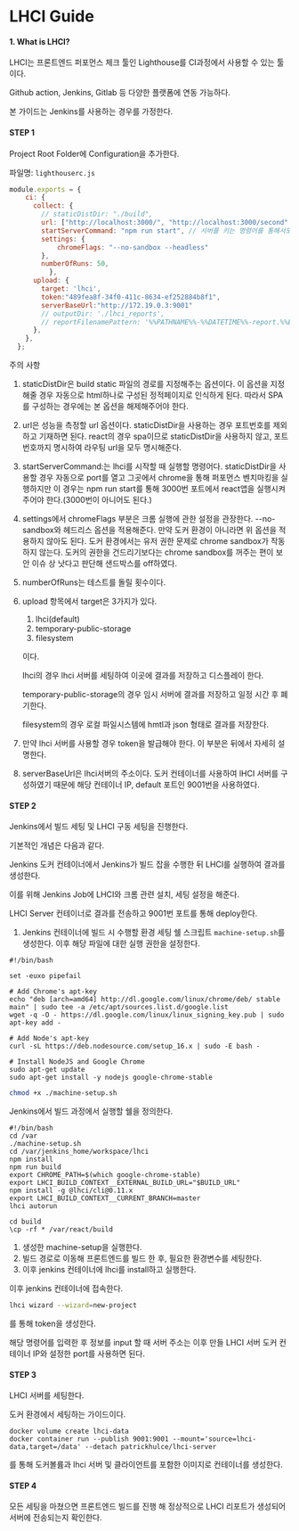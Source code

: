 # LHCI Guide



#### 1. What is LHCI?

LHCI는 프론트엔드 퍼포먼스 체크 툴인 Lighthouse를 CI과정에서 사용할 수 있는 툴이다.

Github action, Jenkins, Gitlab 등 다양한 플랫폼에 연동 가능하다.

본 가이드는 Jenkins를 사용하는 경우를 가정한다.



#### STEP 1 

Project Root Folder에 Configuration을 추가한다.

파일명: `lighthouserc.js`

```javascript
module.exports = {
    ci: {
      collect: {
        // staticDistDir: "./build",
        url: ["http://localhost:3000/", "http://localhost:3000/second" ],
        startServerCommand: "npm run start", // 서버를 키는 명령어를 통해서도 실행 가능
        settings: {
            chromeFlags: "--no-sandbox --headless"
        },
        numberOfRuns: 50,
          },
      upload: {
        target: 'lhci',
        token:"489fea8f-34f0-411c-8634-ef252884b8f1",
        serverBaseUrl:"http://172.19.0.3:9001"
        // outputDir: './lhci_reports',
        // reportFilenamePattern: '%%PATHNAME%%-%%DATETIME%%-report.%%EXTENSION%%',
      },
    },
  };
```

주의 사항 

1. staticDistDir은 build static 파일의 경로를 지정해주는 옵션이다. 이 옵션을 지정해줄 경우 자동으로 html하나로 구성된 정적페이지로 인식하게 된다. 따라서 SPA를 구성하는 경우에는 본 옵션을 해제해주어야 한다.

2. url은 성능을 측정할 url 옵션이다. staticDistDir을 사용하는 경우 포트번호를 제외하고 기재하면 된다. react의 경우 spa이므로 staticDistDir을 사용하지 않고, 포트번호까지 명시하여 라우팅 url을 모두 명시해준다.

3. startServerCommand:는 lhci를 시작할 때 실행할 명령어다. staticDistDir을 사용할 경우 자동으로 port를 열고 그곳에서 chrome을 통해 퍼포먼스 벤치마킹을 실행하지만 이 경우는 npm run start를 통해 3000번 포트에서 react앱을 실행시켜 주어야 한다.(3000번이 아니어도 된다.)

4. settings에서 chromeFlags 부분은 크롬 실행에 관한 설정을 관장한다. --no-sandbox와 헤드리스 옵션을 적용해준다. 만약 도커 환경이 아니라면 위 옵션을 적용하지 않아도 된다. 도커 환경에서는 유저 권한 문제로 chrome sandbox가 작동하지 않는다. 도커의 권한을 건드리기보다는 chrome sandbox를 꺼주는 편이 보안 이슈 상 낫다고 판단해 샌드박스를 off하였다.

5. numberOfRuns는 테스트를 돌릴 횟수이다.

6. upload 항목에서 target은 3가지가 있다.

   1. lhci(default)
   2. temporary-public-storage
   3. filesystem

   이다. 

   lhci의 경우 lhci 서버를 세팅하여 이곳에 결과를 저장하고 디스플레이 한다.

   temporary-public-storage의 경우 임시 서버에 결과를 저장하고 일정 시간 후 폐기한다.

   filesystem의 경우 로컬 파일시스템에 hmtl과 json 형태로 결과를 저장한다.

7. 만약 lhci 서버를 사용할 경우 token을 발급해야 한다. 이 부분은 뒤에서 자세히 설명한다.

8. serverBaseUrl은 lhci서버의 주소이다. 도커 컨테이너를 사용하여 lHCI 서버를 구성하였기 때문에 해당 컨테이너 IP, default 포트인 9001번을 사용하였다.





#### STEP 2

Jenkins에서 빌드 세팅 및 LHCI 구동 세팅을 진행한다.

기본적인 개념은 다음과 같다.



Jenkins 도커 컨테이너에서 Jenkins가 빌드 잡을 수행한 뒤 LHCI를 실행하여 결과를 생성한다.

이를 위해 Jenkins Job에 LHCI와 크롬 관련 설치, 세팅 설정을 해준다.

LHCI Server 컨테이너로 결과를 전송하고 9001번 포트를 통해 deploy한다.



1. Jenkins 컨테이너에 빌드 시 수행할 환경 세팅 쉘 스크립트 `machine-setup.sh`를 생성한다. 이후 해당 파일에 대한 실행 권한을 설정한다.

```shell
#!/bin/bash

set -euxo pipefail

# Add Chrome's apt-key
echo "deb [arch=amd64] http://dl.google.com/linux/chrome/deb/ stable main" | sudo tee -a /etc/apt/sources.list.d/google.list
wget -q -O - https://dl.google.com/linux/linux_signing_key.pub | sudo apt-key add -

# Add Node's apt-key
curl -sL https://deb.nodesource.com/setup_16.x | sudo -E bash -

# Install NodeJS and Google Chrome
sudo apt-get update
sudo apt-get install -y nodejs google-chrome-stable
```

```sh
chmod +x ./machine-setup.sh
```



Jenkins에서 빌드 과정에서 실행할 쉘을 정의한다.

```shell
#!/bin/bash
cd /var
./machine-setup.sh
cd /var/jenkins_home/workspace/lhci
npm install
npm run build
export CHROME_PATH=$(which google-chrome-stable)
export LHCI_BUILD_CONTEXT__EXTERNAL_BUILD_URL="$BUILD_URL"
npm install -g @lhci/cli@0.11.x
export LHCI_BUILD_CONTEXT__CURRENT_BRANCH=master
lhci autorun

cd build
\cp -rf * /var/react/build
```

1. 생성한 machine-setup을 실행한다.
2. 빌드 경로로 이동해 프론트엔드를 빌드 한 후, 필요한 환경변수를 세팅한다.
3. 이후 jenkins 컨테이너에 lhci를 install하고 실행한다.



이후 jenkins 컨테이너에 접속한다.

```sh
lhci wizard --wizard=new-project
```

를 통해 token을 생성한다.



해당 명령어를 입력한 후 정보를 input 할 때 서버 주소는 이후 만들 LHCI 서버 도커 컨테이너 IP와 설정한 port를 사용하면 된다.





#### STEP 3

LHCI 서버를 세팅한다.

도커 환경에서 세팅하는 가이드이다.

```shell
docker volume create lhci-data
docker container run --publish 9001:9001 --mount='source=lhci-data,target=/data' --detach patrickhulce/lhci-server
```

를 통해 도커볼륨과 lhci 서버 및 클라이언트를 포함한 이미지로 컨테이너를 생성한다.



#### STEP 4

모든 세팅을 마쳤으면 프론트엔드 빌드를 진행 해 정상적으로 LHCI 리포트가 생성되어 서버에 전송되는지 확인한다.























